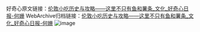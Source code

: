 好奇心原文链接：[伦敦小吃历史与攻略——这里不只有鱼和薯条_文化_好奇心日报-何姗](https://www.qdaily.com/articles/1061.html)
WebArchive归档链接：[伦敦小吃历史与攻略——这里不只有鱼和薯条_文化_好奇心日报-何姗](http://web.archive.org/web/20190623145459/https://www.qdaily.com/articles/1061.html)
![image](http://ww3.sinaimg.cn/large/007d5XDply1g3v4arhkyej30u09okhdv)